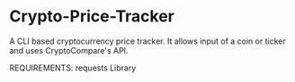 # Crypto-Price-Tracker
A CLI based cryptocurrency price tracker. It allows input of a coin or ticker and uses CryptoCompare's API.

REQUIREMENTS:
requests Library
